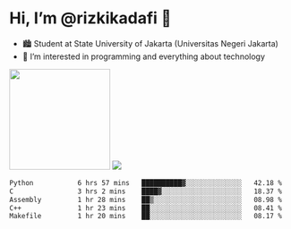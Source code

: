 # Hi, I’m @rizkikadafi 👋
- 🏙 Student at State University of Jakarta (Universitas Negeri Jakarta)
- 👀 I’m interested in programming and everything about technology
<img height="180em" src="https://github-readme-stats.vercel.app/api?username=rizkikadafi&show_icons=true&hide_border=true&&count_private=true&include_all_commits=true" />
<img src="https://github-readme-stats.vercel.app/api/top-langs/?username=rizkikadafi&show_icons=true&hide_border=true&&count_private=true&include_all_commits=true" />

<!--START_SECTION:waka-->

```txt
Python           6 hrs 57 mins   ██████████▓░░░░░░░░░░░░░░   42.18 %
C                3 hrs 2 mins    ████▓░░░░░░░░░░░░░░░░░░░░   18.37 %
Assembly         1 hr 28 mins    ██▒░░░░░░░░░░░░░░░░░░░░░░   08.98 %
C++              1 hr 23 mins    ██░░░░░░░░░░░░░░░░░░░░░░░   08.41 %
Makefile         1 hr 20 mins    ██░░░░░░░░░░░░░░░░░░░░░░░   08.17 %
```

<!--END_SECTION:waka-->

<!---
rizkikadafi/rizkikadafi is a ✨ special ✨ repository because its `README.md` (this file) appears on your GitHub profile.
You can click the Preview link to take a look at your changes.
--->
